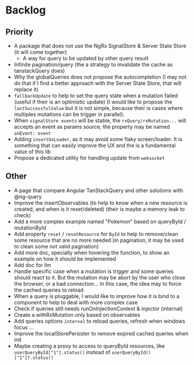 # Backlog

## Priority

- A package that does not use the NgRx SignalStore & Server State Store (it will come together)
  - A way for query to be updated by other query result
- Infinite pagination/query (the a strategy to invalidate the cache as tanstackQuery does)
- Why the globalQueries does not propose the autocompletion (I may not do that if I find a better approach with the Server State Store, that will replace it)
- `fallbackUpdate` to help to set the query state when a mutation failed (useful if their is an optimistic update) (I would like to propose the `lastSuccessfulValue` but it is not simple, because their is cases where multiples mutations can be trigger in parallel).
- When `signalStore events` will be stable, the `rxQuery/rxMutation...` will accepts an event as params source, the property may be named `onEvent: event`
- Adding `insertUxLoader`, as it may avoid some flaky screen/loader. It is something that can easily improve the UX and the is a fundamental value of this lib
- Propose a dedicated utility for handling update from `websocket`

## Other

- A page that compare Angular TanStackQuery and other solutions with @ng-query
- Improve the insertObservables (to help to know when a new resource is created, and when is it reset/deleted) (their is maybe a memory leak to check)
- Add a more complex example named "Pokemon" based on queryById / mutationById
- Add property `reset` / `resetResource` for `ById` to help to remove/clean some resource that are no more needed (in pagination, it may be used to clean some not valid pagination)
- Add more doc, specially when hovering the function, to show an example on how it should be implemented
- Add doc for llm
- Handle specific case when a mutation is trigger and some queries should react to it. But the mutation may be abort by the user who close the browser, or a bad connection... In this case, the idea may to force the cached queries to reload
- When a query is pluggable, I would like to improve how it is bind to a component to help to deal with more complex case
- Check if queries still needs runOnInjectionContext & injector (internal)
- Create a withRxMutation only based on observables
- Add queries options `interval` to reload queries, refresh when windows focus ...
- Improve the localStorePersister to remove expired cached queries when init
- Maybe creating a proxy to access to queryById resources, like `userQueryById["1"].status()` instead of `userQueryById()["1"]?.status()`
